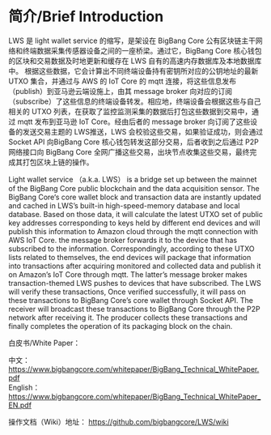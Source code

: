 # 简介/Brief Introduction

LWS 是 light wallet service 的缩写，是架设在 BigBang Core 公有区块链主干网络和终端数据采集传感器设备之间的一座桥梁。通过它，BigBang Core 核心钱包的区块和交易数据及时地更新和缓存在 LWS 自有的高速内存数据库及本地数据库中。
根据这些数据，它会计算出不同终端设备持有密钥所对应的公钥地址的最新 UTXO 集合，并通过与 AWS 的 IoT Core 的 mqtt 连接，将这些信息发布（publish）到亚马逊云端设施上，由其 message broker 向对应的订阅（subscribe）了这些信息的终端设备转发。相应地，终端设备会根据这些与自己相关的 UTXO 列表，在获取了监控监测采集的数据后打包这些数据到交易中，通过 mqtt 发布到亚马逊 IoT Core。经由后者的 message broker 向订阅了这些设备的发送交易主题的 LWS推送，LWS 会校验这些交易，如果验证成功，则会通过 Socket API 向BigBang Core 核心钱包转发这部分交易，后者收到之后通过 P2P 网络接口向 BigBang Core 全网广播这些交易，出块节点收集这些交易，最终完成其打包区块上链的操作。

Light wallet service （a.k.a. LWS） is a bridge set up between the mainnet of the BigBang Core public blockchain and the data acquisition sensor. The BigBang Core‘s core wallet block and transaction data are instantly updated and cached in LWS’s built-in high-speed-memory database and local database. Based on those data, it will calculate the latest UTXO set of public key addresses corresponding to keys held by different end devices and will publish this information to Amazon cloud through the mqtt connection with AWS IoT Core. the message broker forwards it to the device that has subscribed to the information. Correspondingly, according to these UTXO lists related to themselves, the end devices will package that information into transactions after acquiring monitored and collected data and publish it on Amazon’s IoT Core through mqtt. The latter’s message broker makes transaction-themed LWS pushes to devices that have subscribed. The LWS will verify these transactions, Once verified successfully, it will pass on these transactions to BigBang Core’s core wallet through Socket API. The receiver will broadcast these transactions to BigBang Core through the P2P network after receiving it. The producer collects these transactions and finally completes the operation of its packaging block on the chain.

白皮书/White Paper：  

中文：https://www.bigbangcore.com/whitepaper/BigBang_Technical_WhitePaper.pdf  
English：https://www.bigbangcore.com/whitepaper/BigBang_Technical_WhitePaper_EN.pdf

操作文档（Wiki）地址：
https://github.com/bigbangcore/LWS/wiki
